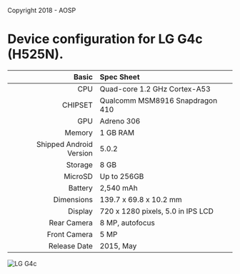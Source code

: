 Copyright 2018 - AOSP

Device configuration for LG G4c (H525N).
=====================================

Basic   | Spec Sheet
-------:|:-------------------------
CPU     | Quad-core 1.2 GHz Cortex-A53
CHIPSET | Qualcomm MSM8916 Snapdragon 410
GPU     | Adreno 306
Memory  | 1 GB RAM
Shipped Android Version | 5.0.2
Storage | 8 GB
MicroSD | Up to 256GB
Battery | 2,540 mAh
Dimensions | 139.7 x 69.8 x 10.2 mm
Display | 720 x 1280 pixels, 5.0 in IPS LCD
Rear Camera  | 8 MP, autofocus
Front Camera | 5 MP
Release Date | 2015, May


![LG G4c](http://cdn2.gsmarena.com/vv/pics/lg/lg-g4c-1.jpg "LG G4c")
